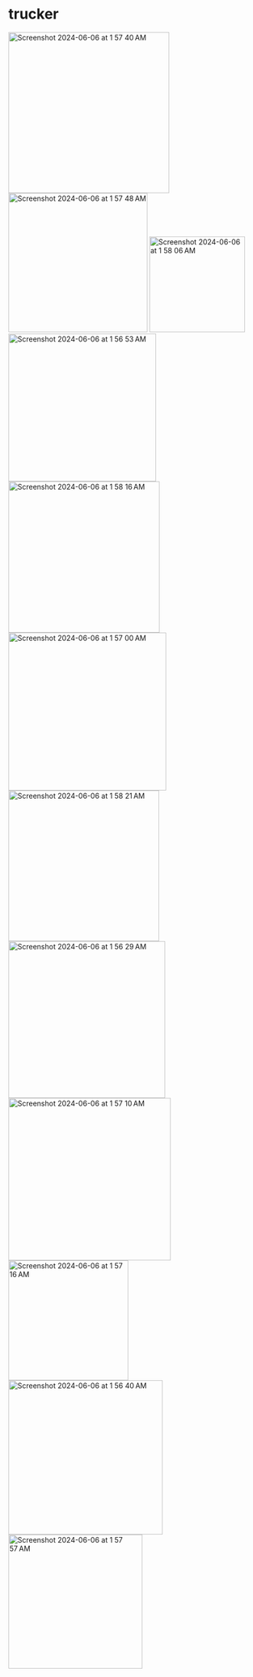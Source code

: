 # trucker


<img width="318" alt="Screenshot 2024-06-06 at 1 57 40 AM" src="https://github.com/shaurya019/TruckerLink-App/assets/82964271/3a23f5fd-0147-4883-8e2a-62897e6fbb1d">
<img width="275" alt="Screenshot 2024-06-06 at 1 57 48 AM" src="https://github.com/shaurya019/TruckerLink-App/assets/82964271/1d6f99d6-b842-4d2d-9a71-9378f3d844b3">
<img width="189" alt="Screenshot 2024-06-06 at 1 58 06 AM" src="https://github.com/shaurya019/TruckerLink-App/assets/82964271/bf4fe575-07eb-4e77-a44e-e714fec0dbb7">
<img width="292" alt="Screenshot 2024-06-06 at 1 56 53 AM" src="https://github.com/shaurya019/TruckerLink-App/assets/82964271/1b077aac-ad0a-46d1-95ba-2bab16ad2f7d">
<img width="299" alt="Screenshot 2024-06-06 at 1 58 16 AM" src="https://github.com/shaurya019/TruckerLink-App/assets/82964271/a91793f8-028c-4a95-9796-8b54161f7e29">
<img width="312" alt="Screenshot 2024-06-06 at 1 57 00 AM" src="https://github.com/shaurya019/TruckerLink-App/assets/82964271/c2d0f4c9-96ad-479f-82fa-2e5a2d601847">
<img width="298" alt="Screenshot 2024-06-06 at 1 58 21 AM" src="https://github.com/shaurya019/TruckerLink-App/assets/82964271/304d7dca-0b9a-4276-9ac4-af9251336567">
<img width="310" alt="Screenshot 2024-06-06 at 1 56 29 AM" src="https://github.com/shaurya019/TruckerLink-App/assets/82964271/fd9f7e76-ad3e-408d-866c-d7d299cb52d7">
<img width="321" alt="Screenshot 2024-06-06 at 1 57 10 AM" src="https://github.com/shaurya019/TruckerLink-App/assets/82964271/49849ff4-23a8-4bcf-8c74-f37ab37f2a34">
<img width="237" alt="Screenshot 2024-06-06 at 1 57 16 AM" src="https://github.com/shaurya019/TruckerLink-App/assets/82964271/af1c516d-e549-46e0-bb4d-2c77772fd234">
<img width="305" alt="Screenshot 2024-06-06 at 1 56 40 AM" src="https://github.com/shaurya019/TruckerLink-App/assets/82964271/f6ec60e9-91a4-46b6-a13d-31e611acefa3">
<img width="265" alt="Screenshot 2024-06-06 at 1 57 57 AM" src="https://github.com/shaurya019/TruckerLink-App/assets/82964271/69cc52b2-565b-493c-8071-d418a0c27752">
